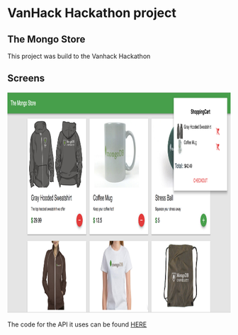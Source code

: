 # VanHack Hackathon project

## The Mongo Store

This project was build to the Vanhack Hackathon

## Screens

<img src="images/screenshot1.png" height="500" width="1000">

The code for the API it uses can be found [HERE](https://github.com/davidpn11/mongomart-api)
